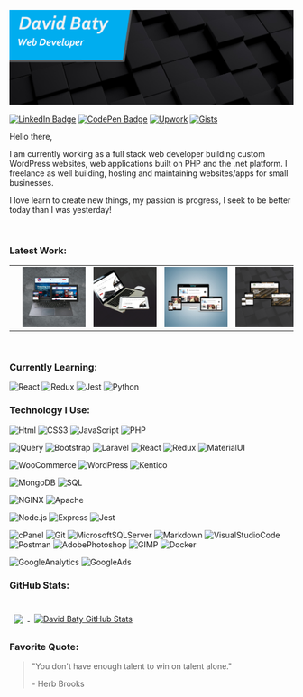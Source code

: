 ![Banner](./assets/GitHubHeader.png)

[![LinkedIn Badge](https://img.shields.io/badge/LinkedIn-Profile-informational?style=flat&logo=linkedin&logoColor=white&color=0D76A8)](https://www.linkedin.com/in/david-baty-5a22a3127/)
[![CodePen Badge](https://img.shields.io/badge/CodePen-Profile-informational?style=flat&logo=codepen&logoColor=white&color=black)](https://codepen.io/DaveBaty)
[![Upwork](https://img.shields.io/badge/UpWork-Profile-000?&logo=Upwork)](https://upwork.com/freelancers/~014ce58ccf39357ca0)
[![Gists](https://img.shields.io/badge/-Gists-000?&logo=GitHub)](https://upwork.com/freelancers/~014ce58ccf39357ca0)

Hello there,

I am currently working as a full stack web developer building custom WordPress websites, web applications built on PHP and the .net platform. I freelance as well building, hosting and maintaining websites/apps for small businesses.

I love learn to create new things, my passion is progress, I seek to be better today than I was yesterday!

<br>

### Latest Work:

|                                                                                                                                                                                            |                                                                                                                                                                            |                                                                                                                                                              |                                                                                                                                                                             |
| :----------------------------------------------------------------------------------------------------------------------------------------------------------------------------------------: | :------------------------------------------------------------------------------------------------------------------------------------------------------------------------: | :----------------------------------------------------------------------------------------------------------------------------------------------------------: | :-------------------------------------------------------------------------------------------------------------------------------------------------------------------------: |
| <a target="_blank"  align="center" style="margin:0rem 1rem; "  href="http://firealarmserviceteam.com"><img src="./assets/fireservices.png" alt="Fire Alarm Service Team" width="200"/></a> | <a target="_blank"  align="center" style="margin:0rem 1rem; "  href="http://steinwaydetroit.com"><img src="./assets/steinway.png" alt="Steinway Detroit" width="200"/></a> | <a target="_blank"  align="center" style="margin:0rem 1rem; "  href="https://satrnnews.com"><img src="./assets/satrn.png" alt="Satrn News" width="200"/></a> | <a align="center" target="_blank" style="margin:0rem 1rem; " href="https://carbiderecycling.com"><img src="./assets/carbide.png" alt="Carbide Recycling." width="200"/></a> |

<br>

### Currently Learning:

![React](https://img.shields.io/badge/-React-000?&logo=React&color=whitesmoke)
![Redux](https://img.shields.io/badge/-Redux-000?&logo=Redux&logoColor=764ABC&color=whitesmoke)
![Jest](https://img.shields.io/badge/-Jest-000?&logo=Jest&color=whitesmoke&logoColor=0996e5)
![Python](https://img.shields.io/badge/-Python-000?&logo=Python&color=whitesmoke)

### Technology I Use:

![Html](https://img.shields.io/badge/-html-000?&logo=HTML5&color=whitesmoke)
![CSS3](https://img.shields.io/badge/-CSS3-000?&logo=CSS3&logoColor=339fea&color=whitesmoke)
![JavaScript](https://img.shields.io/badge/-JavaScript-000?&logo=JavaScript&color=whitesmoke)
![PHP](https://img.shields.io/badge/-PHP-000?&logo=PHP&color=whitesmoke)

![jQuery](https://img.shields.io/badge/-jQuery-000?&logo=jQuery&color=whitesmoke&logoColor=0996e5)
![Bootstrap](https://img.shields.io/badge/-Bootstrap-000?&logo=Bootstrap&color=whitesmoke)
![Laravel](https://img.shields.io/badge/-Laravel-000?&logo=Laravel&color=whitesmoke)
![React](https://img.shields.io/badge/-React-000?&logo=React&color=whitesmoke)
![Redux](https://img.shields.io/badge/-Redux-000?&logo=Redux&logoColor=764ABC&color=whitesmoke)
![MaterialUI](https://img.shields.io/badge/-MaterialUI-000?&logo=MaterialUI&color=whitesmoke&logoColor=0996e5)

![WooCommerce](https://img.shields.io/badge/-WooCommerce-000?&logo=WooCommerce&color=whitesmoke)
![WordPress](https://img.shields.io/badge/-WordPress-000?&logo=WordPress&color=whitesmoke&logoColor=0996e5)
![Kentico](https://img.shields.io/badge/-Kentico-000?&logo=Kentico&color=whitesmoke)

![MongoDB](https://img.shields.io/badge/-SQL-000?&logo=MySQL&color=whitesmoke)
![SQL](https://img.shields.io/badge/-MongoDB-000?&logo=MongoDB&color=whitesmoke)

![NGINX](https://img.shields.io/badge/-NGINX-000?&logo=NGINX&color=whitesmoke&logoColor=009136)
![Apache](https://img.shields.io/badge/-Apache-000?&logo=Apache&color=whitesmoke&logoColor=c0213a)

![Node.js](https://img.shields.io/badge/-Node.js-000?&logo=Node.js&color=whitesmoke)
![Express](https://img.shields.io/badge/-Express-000?&logo=Express&color=whitesmoke&logoColor=0996e5)
![Jest](https://img.shields.io/badge/-Jest-000?&logo=Jest&color=whitesmoke&logoColor=0996e5)

![cPanel](https://img.shields.io/badge/-cPanel-000?&logo=cPanel&color=whitesmoke)
![Git](https://img.shields.io/badge/-Git-000?&logo=Git&color=whitesmoke)
![MicrosoftSQLServer](https://img.shields.io/badge/-MicrosoftSQLServer-000?&logo=MicrosoftSQLServer&color=whitesmoke&logoColor=0996e5)
![Markdown](https://img.shields.io/badge/-Markdown-000?&logo=Markdown&color=whitesmoke&logoColor=000)
![VisualStudioCode](https://img.shields.io/badge/-VS_Code-000?&logo=VisualStudioCode&logoColor=339fea&color=whitesmoke)
![Postman](https://img.shields.io/badge/-Postman-000?&logo=Postman&color=whitesmoke)
![AdobePhotoshop](https://img.shields.io/badge/-Photoshop-000?&logo=AdobePhotoshop&color=whitesmoke)
![GIMP](https://img.shields.io/badge/-GIMP-000?&logo=GIMP&color=whitesmoke&logoColor=6f6b62)
![Docker](https://img.shields.io/badge/-Docker-000?&logo=Docker&color=whitesmoke)

![GoogleAnalytics](https://img.shields.io/badge/-GoogleAnalytics-000?&logo=GoogleAnalytics&color=whitesmoke)
![GoogleAds](https://img.shields.io/badge/-GoogleAds-000?&logo=GoogleAds&color=whitesmoke)

### GitHub Stats:

<br>

<a href="https://github.com/greatdane89">
  <img align="center" style="margin:0.5rem" src="https://github-readme-stats.vercel.app/api/top-langs/?username=greatdane89&hide=html,css&title_color=ffffff&text_color=c9cacc&icon_color=4AB197&bg_color=1A2B34" />
</a>

<a href="https://github.com/greatdane89">
  <img align="center" style="margin:0.5rem" src="https://github-readme-stats.vercel.app/api?username=greatdane89&show_icons=true&line_height=27&count_private=true&title_color=ffffff&text_color=c9cacc&icon_color=4AB097&bg_color=1A2B34" alt="David Baty GitHub Stats" />
</a>

### Favorite Quote:

> "You don't have enough talent to win on talent alone."
>
> <p>- Herb Brooks</p>
